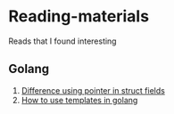 # Reading-materials
Reads that I found interesting

## Golang
1. [Difference using pointer in struct fields](https://stackoverflow.com/questions/59964619/difference-using-pointer-in-struct-fields)
2. [How to use templates in golang](https://www.digitalocean.com/community/tutorials/how-to-use-templates-in-go)
